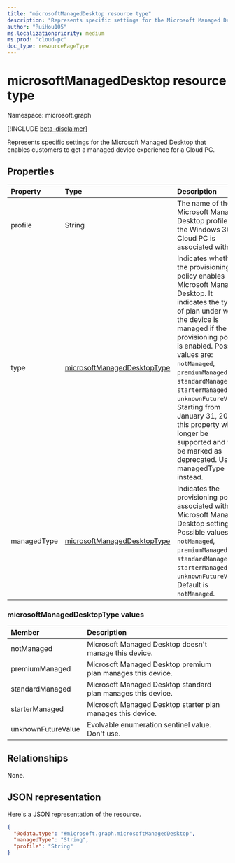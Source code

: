 ```yaml
---
title: "microsoftManagedDesktop resource type"
description: "Represents specific settings for the Microsoft Managed Desktop that enables customers to get a managed device experience for a Cloud PC."
author: "RuiHou105"
ms.localizationpriority: medium
ms.prod: "cloud-pc"
doc_type: resourcePageType
---
```


# microsoftManagedDesktop resource type

Namespace: microsoft.graph

[!INCLUDE [beta-disclaimer](../../includes/beta-disclaimer.md)]

Represents specific settings for the Microsoft Managed Desktop that enables customers to get a managed device experience for a Cloud PC.

## Properties

|Property|Type|Description|
|:---|:---|:---|
|profile|String|The name of the Microsoft Managed Desktop profile that the Windows 365 Cloud PC is associated with.|
|type|[microsoftManagedDesktopType](#microsoftmanageddesktoptype-values)|Indicates whether the provisioning policy enables Microsoft Managed Desktop. It indicates the type of plan under which the device is managed if the provisioning policy is enabled. Possible values are: `notManaged`, `premiumManaged`, `standardManaged`, `starterManaged`, `unknownFutureValue`. Starting from January 31, 2024, this property will no longer be supported and will be marked as deprecated. Use managedType instead.|
|managedType|[microsoftManagedDesktopType](#microsoftmanageddesktoptype-values)|Indicates the provisioning policy associated with Microsoft Managed Desktop settings. Possible values are: `notManaged`, `premiumManaged`, `standardManaged`, `starterManaged`, `unknownFutureValue`. Default is `notManaged`.|

### microsoftManagedDesktopType values

|Member|Description|
|:---|:---|
|notManaged|Microsoft Managed Desktop doesn't manage this device.|
|premiumManaged| Microsoft Managed Desktop premium plan manages this device.|
|standardManaged| Microsoft Managed Desktop standard plan manages this device.|
|starterManaged| Microsoft Managed Desktop starter plan manages this device.|
|unknownFutureValue|Evolvable enumeration sentinel value. Don't use.|

## Relationships

None.

## JSON representation

Here's a JSON representation of the resource.
<!-- {
  "blockType": "resource",
  "@odata.type": "microsoft.graph.microsoftManagedDesktop"
}
-->

``` json
{
  "@odata.type": "#microsoft.graph.microsoftManagedDesktop",
  "managedType": "String",
  "profile": "String"
}
```
